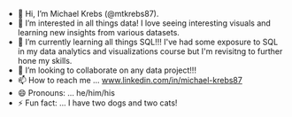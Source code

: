 - 👋 Hi, I’m Michael Krebs (@mtkrebs87).
- 👀 I’m interested in all things data! I love seeing interesting visuals and learning new insights from various datasets.
- 🌱 I’m currently learning all things SQL!!! I've had some exposure to SQL in my data analytics and visualizations course but I'm revisitng to further hone my skills.
- 💞️ I’m looking to collaborate on any data project!!!
- 📫 How to reach me ... www.linkedin.com/in/michael-krebs87
- 😄 Pronouns: ... he/him/his
- ⚡ Fun fact: ... I have two dogs and two cats!

<!---
mtkrebs87/mtkrebs87 is a ✨ special ✨ repository because its `README.md` (this file) appears on your GitHub profile.
You can click the Preview link to take a look at your changes.
--->
